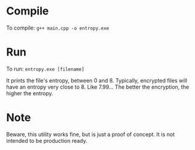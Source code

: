# Compile
To compile: `g++ main.cpp -o entropy.exe`

# Run
To run: `entropy.exe [filename]`

It prints the file's entropy, between 0 and 8. Typically, encrypted files will have an entropy very close to 8. Like 7.99... The better the encryption, the higher the entropy.

# Note
Beware, this utility works fine, but is just a proof of concept. It is not intended to be production ready.

